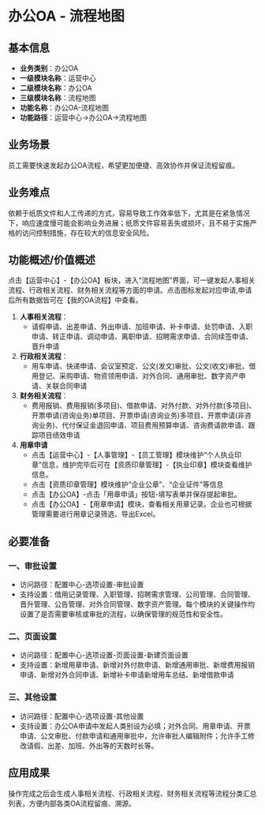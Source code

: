 # 办公OA - 流程地图

## 基本信息
- **业务类别**：办公OA
- **一级模块名称**：运营中心
- **二级模块名称**：办公OA
- **三级模块名称**：流程地图
- **功能名称**：办公OA-流程地图
- **功能路径**：运营中心→办公OA→流程地图

## 业务场景
员工需要快速发起办公OA流程，希望更加便捷、高效协作并保证流程留痕。

## 业务难点
依赖于纸质文件和人工传递的方式，容易导致工作效率低下，尤其是在紧急情况下，响应速度慢可能会影响业务进展；纸质文件容易丢失或损坏，且不易于实施严格的访问控制措施，存在较大的信息安全风险。

## 功能概述/价值概述
点击【运营中心】-【办公OA】板块，进入“流程地图”界面，可一键发起人事相关流程、行政相关流程、财务相关流程等方面的申请。点击图标发起对应申请,申请后所有数据皆可在【我的OA流程】中查看。
1. **人事相关流程**：
   - 请假申请、出差申请、外出申请、加班申请、补卡申请、处罚申请、入职申请、转正申请、调动申请、离职申请、招聘需求申请、合同续签申请、晋升申请
2. **行政相关流程**：
   - 用车申请、快递申请、会议室预定、公文(发文)审批、公文(收文)审批、借用登记、采购申请、物资领用申请、对外合同、通用审批、数字资产申请、关联合同申请
3. **财务相关流程**：
   - 费用报销、费用报销(多项目)、借款申请、对外付款、对外付款(多项目)、开票申请(咨询业务)单项目、开票申请(咨询业务)多项目、开票申请(非咨询业务)、代付保证金退回申请、项目费用预算申请、咨询费请款申请、跟踪项目绩效申请
4. **用章申请**
   - 点击【运营中心】-【人事管理】-【员工管理】模块维护“个人执业印章”信息，维护完毕后可在【资质印章管理】-【执业印章】模块查看维护信息。
   - 点击【资质印章管理】模块维护“企业公章”、“企业证件”等信息
   - 点击【办公OA】-点击「用章申请」按钮-填写表单并保存提起审批。
   - 点击【办公OA】-【用章申请】模块，查看相关用章记录。企业也可根据管理需要进行用章记录筛选、导出Excel。

## 必要准备
### 一、审批设置
- 访问路径：配置中心-选项设置-审批设置
- 支持设置：借用记录管理、入职管理、招聘需求管理、公司管理、合同管理、晋升管理、公告管理、对外合同管理、数字资产管理。每个模块的关键操作均设置了是否需要审核或审批的流程，以确保管理的规范性和安全性。

### 二、页面设置
- 访问路径：配置中心-选项设置-页面设置-新建页面设置
- 支持设置：新增用章申请、新增对外付款申请、新增通用审批、新增费用报销申请、新增对外合同申请、新增补卡申请新增用车总结、新增借款申请

### 三、其他设置
- 访问路径：配置中心-选项设置-其他设置
- 支持设置：办公OA申请中发起人类别设为必填；对外合同、用章申请、开票申请、公文审批、付款申请和通用审批中，允许审批人编辑附件；允许手工修改请假、出差、加班、外出等的天数时长等。

## 应用成果
操作完成之后会生成人事相关流程、行政相关流程、财务相关流程等流程分类汇总列表，方便内部各类OA流程留痕、溯源。